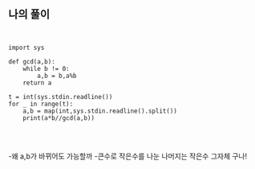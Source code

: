 ## 나의 풀이
<pre>
<code>

import sys

def gcd(a,b):
    while b != 0:
        a,b = b,a%b
    return a

t = int(sys.stdin.readline())
for _ in range(t):
    a,b = map(int,sys.stdin.readline().split())
    print(a*b//gcd(a,b))
    
 </code>
 </pre>
 
 -왜 a,b가 바뀌어도 가능할까
 -큰수로 작은수를 나눈 나머지는 작은수 그자체 구나!
